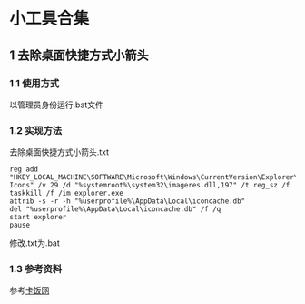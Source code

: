 # 小工具合集
## 1 去除桌面快捷方式小箭头
### 1.1 使用方式
以管理员身份运行.bat文件

### 1.2 实现方法
去除桌面快捷方式小箭头.txt
```
reg add "HKEY_LOCAL_MACHINE\SOFTWARE\Microsoft\Windows\CurrentVersion\Explorer\Shell Icons" /v 29 /d "%systemroot%\system32\imageres.dll,197" /t reg_sz /f
taskkill /f /im explorer.exe
attrib -s -r -h "%userprofile%\AppData\Local\iconcache.db"
del "%userprofile%\AppData\Local\iconcache.db" /f /q
start explorer
pause
```
修改.txt为.bat

### 1.3 参考资料
参考[卡饭网](https://www.kafan.cn/A/jv4z90go3r.html)
